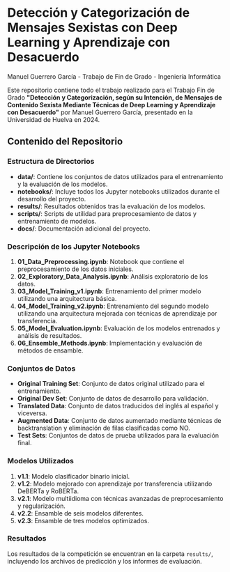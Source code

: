 # Detección y Categorización de Mensajes Sexistas con Deep Learning y Aprendizaje con Desacuerdo
Manuel Guerrero García - Trabajo de Fin de Grado - Ingeniería Informática


Este repositorio contiene todo el trabajo realizado para el Trabajo Fin de Grado  **"Detección y Categorización, según su Intención, de Mensajes de Contenido Sexista Mediante Técnicas de Deep Learning y Aprendizaje con Desacuerdo"** por Manuel Guerrero García, presentado en la Universidad de Huelva en 2024.

## Contenido del Repositorio

### Estructura de Directorios

- **data/**: Contiene los conjuntos de datos utilizados para el entrenamiento y la evaluación de los modelos.
- **notebooks/**: Incluye todos los Jupyter notebooks utilizados durante el desarrollo del proyecto.
- **results/**: Resultados obtenidos tras la evaluación de los modelos.
- **scripts/**: Scripts de utilidad para preprocesamiento de datos y entrenamiento de modelos.
- **docs/**: Documentación adicional del proyecto.

### Descripción de los Jupyter Notebooks

1. **01_Data_Preprocessing.ipynb**: Notebook que contiene el preprocesamiento de los datos iniciales.
2. **02_Exploratory_Data_Analysis.ipynb**: Análisis exploratorio de los datos.
3. **03_Model_Training_v1.ipynb**: Entrenamiento del primer modelo utilizando una arquitectura básica.
4. **04_Model_Training_v2.ipynb**: Entrenamiento del segundo modelo utilizando una arquitectura mejorada con técnicas de aprendizaje por transferencia.
5. **05_Model_Evaluation.ipynb**: Evaluación de los modelos entrenados y análisis de resultados.
6. **06_Ensemble_Methods.ipynb**: Implementación y evaluación de métodos de ensamble.

### Conjuntos de Datos

- **Original Training Set**: Conjunto de datos original utilizado para el entrenamiento.
- **Original Dev Set**: Conjunto de datos de desarrollo para validación.
- **Translated Data**: Conjunto de datos traducidos del inglés al español y viceversa.
- **Augmented Data**: Conjunto de datos aumentado mediante técnicas de backtranslation y eliminación de filas clasificadas como NO.
- **Test Sets**: Conjuntos de datos de prueba utilizados para la evaluación final.

### Modelos Utilizados

1. **v1.1**: Modelo clasificador binario inicial.
2. **v1.2**: Modelo mejorado con aprendizaje por transferencia utilizando DeBERTa y RoBERTa.
3. **v2.1**: Modelo multiidioma con técnicas avanzadas de preprocesamiento y regularización.
4. **v2.2**: Ensamble de seis modelos diferentes.
5. **v2.3**: Ensamble de tres modelos optimizados.

### Resultados

Los resultados de la competición se encuentran en la carpeta `results/`, incluyendo los archivos de predicción y los informes de evaluación.
